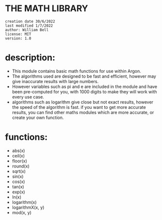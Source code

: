 # THE MATH LIBRARY
```
creation date 30/6/2022
last modified 1/7/2022
author: William Bell
license: MIT
version: 1.0
```
# description:
 - This module contains basic math functions for use within Argon.
 - The algorithms used are designed to be fast and efficient, however may give inaccurate results with large numbers.
 - However variables such as pi and e are included in the module and have been pre-computed for you, with 1000 digits to make they will work with every use case.
 - algorithms such as logarithm give close but not exact results, however the speed of the algorithm is fast. if you want to get more accurate results, you can find other maths modules which are more accurate, or create your own function.
# functions:
 -   abs(x)
 -   ceil(x)
 -   floor(x)
 -   round(x)
 -   sqrt(x)
 -   sin(x)
 -   cos(x)
 -   tan(x)
 -   exp(x)
 -   ln(x)
 -   logarithm(x)
 -   logarithmX(x, y)
 -   mod(x, y)